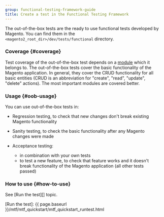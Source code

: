 ```yaml
---
group: functional-testing-framework-guide
title: Create a test in the Functional Testing Framework
---
```


The out-of-the-box tests are the ready to use functional tests developed by Magento. You can find them in the `<magento2_root_dir>/dev/tests/functional` directory.

### Coverage {#coverage}

Test coverage of the out-of-the-box test depends on a [module](https://glossary.magento.com/module) which it belongs to. The out-of-the-box tests cover the basic functionality of the Magento application. In general, they cover the CRUD functionality for all basic entities (CRUD is an abbreviation for "create", "read", "update", "delete" actions). The most important modules are covered better.

### Usage {#oob-usage}

You can use out-of-the-box tests in:

-  Regression testing, to check that new changes don't break existing Magento functionality

-  Sanity testing, to check the basic functionality after any Magento changes were made

-  Acceptance testing:
   -  in combination with your own tests
   -  to test a new feature, to check that feature works and it doesn't break functionality of the Magento application (all other tests passed)

### How to use {#how-to-use}

See [Run the test][] topic.

<!-- LINK DEFINITIONS -->

[Run the test]: {{ page.baseurl }}/mtf/mtf_quickstart/mtf_quickstart_runtest.html
